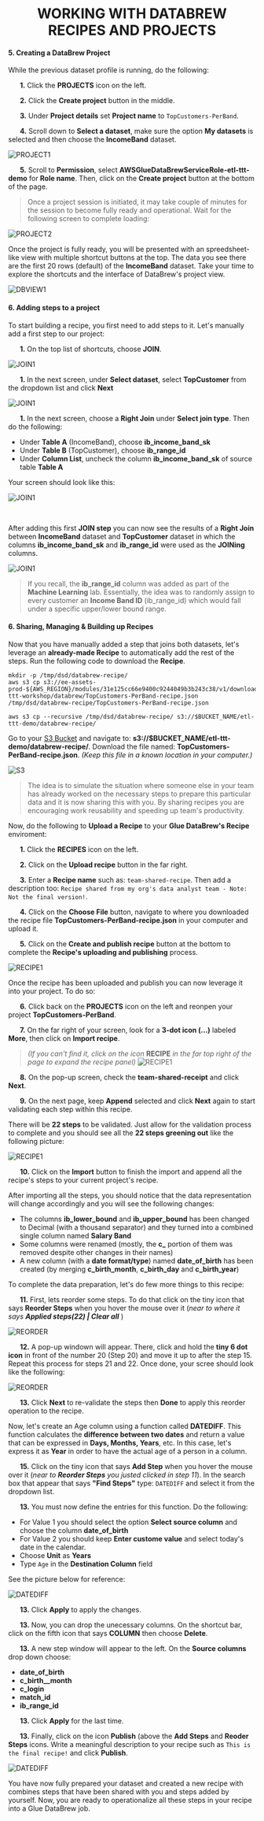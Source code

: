 <h1 id="toc_0" align="center">
WORKING WITH DATABREW RECIPES AND PROJECTS
</h1>


#### **5.** Creating a DataBrew Project

While the previous dataset profile is running, do the following:

&nbsp;&nbsp;&nbsp;&nbsp;&nbsp; **1.** Click the **PROJECTS** icon on the left.

&nbsp;&nbsp;&nbsp;&nbsp;&nbsp; **2.** Click the **Create project** button in the middle.

&nbsp;&nbsp;&nbsp;&nbsp;&nbsp; **3.** Under **Project details** set **Project name** to `TopCustomers-PerBand`.

&nbsp;&nbsp;&nbsp;&nbsp;&nbsp; **4.** Scroll down to **Select a dataset**, make sure the option **My datasets** is selected and then choose the **IncomeBand** dataset.

![PROJECT1](images/16-project-01.png)

&nbsp;&nbsp;&nbsp;&nbsp;&nbsp; **5.** Scroll to **Permission**, select **AWSGlueDataBrewServiceRole-etl-ttt-demo** for **Role name**. Then, click on the **Create project** button at the bottom of the page. 

> Once a project session is initiated, it may take couple of minutes for the session to become fully ready and operational. Wait for the following screen to complete loading:

![PROJECT2](images/17-project-02.png)

Once the project is fully ready, you will be presented with an spreedsheet-like view with multiple shortcut buttons at the top. The data you see there are the first 20 rows (default) of the **IncomeBand** dataset. Take your time to explore the shortcuts and the interface of DataBrew's project view.


![DBVIEW1](images/18-db-view-01.png)

#### **6.** Adding steps to a project

To start building a recipe, you first need to add steps to it. Let's manually add a first step to our project:

&nbsp;&nbsp;&nbsp;&nbsp;&nbsp; **1.** On the top list of shortcuts, choose **JOIN**.

![JOIN1](images/19-join-transform-01.png)

&nbsp;&nbsp;&nbsp;&nbsp;&nbsp; **1.** In the next screen, under **Select dataset**, select **TopCustomer** from the dropdown list and click **Next**

![JOIN1](images/20-join-transform-02.png)


&nbsp;&nbsp;&nbsp;&nbsp;&nbsp; **1.** In the next screen, choose a **Right Join** under **Select join type**. Then do the following:

- Under **Table A** (IncomeBand), choose **ib\_income\_band\_sk**
- Under **Table B** (TopCustomer), choose **ib\_range\_id**
- Under **Column List**, uncheck the column **ib\_income\_band\_sk** of source table **Table A**

Your screen should look like this:

![JOIN1](images/21-join-transform-03.png)
 
<br/>

After adding this first **JOIN step** you can now see the results of a **Right Join** between **IncomeBand** dataset and **TopCustomer** dataset in which the columns **ib\_income\_band\_sk** and **ib\_range\_id** were used as the **JOINing** columns.

![JOIN1](images/22-join-transform-04.png)

> If you recall, the **ib\_range\_id** column was added as part of the **Machine Learning** lab. Essentially, the idea was to randomly assign to every customer an **Income Band ID** (ib\_range\_id) which would fall under a specific upper/lower bound range.


#### **6.** Sharing, Managing & Building up Recipes

Now that you have manually added a step that joins both datasets, let's leverage an **already-made Recipe** to automatically add the rest of the steps. Run the following code to download the **Recipe**.


~~~shell
mkdir -p /tmp/dsd/databrew-recipe/
aws s3 cp s3://ee-assets-prod-${AWS_REGION}/modules/31e125cc66e9400c9244049b3b243c38/v1/downloads/etl-ttt-workshop/databrew/TopCustomers-PerBand-recipe.json  /tmp/dsd/databrew-recipe/TopCustomers-PerBand-recipe.json

aws s3 cp --recursive /tmp/dsd/databrew-recipe/ s3://$BUCKET_NAME/etl-ttt-demo/databrew-recipe/ 
~~~

Go to your [S3 Bucket](https://s3.console.aws.amazon.com/s3) and navigate to: **s3://\$BUCKET_NAME/etl-ttt-demo/databrew-recipe/**. Download the file named: **TopCustomers-PerBand-recipe.json**. *(Keep this file in a known location in your computer.)*

![S3](images/23-s3-download-recipe.png)

> The idea is to simulate the situation where someone else in your team has already worked on the necessary steps to prepare this particular data and it is now sharing this with you. By sharing recipes you are encouraging work reusability and speeding up team's productivity.
 
Now, do the following to **Upload a Recipe** to your **Glue DataBrew's Recipe** enviroment:

&nbsp;&nbsp;&nbsp;&nbsp;&nbsp; **1.** Click the **RECIPES** icon on the left.

&nbsp;&nbsp;&nbsp;&nbsp;&nbsp; **2.** Click on the **Upload recipe** button in the far right.

&nbsp;&nbsp;&nbsp;&nbsp;&nbsp; **3.** Enter a **Recipe name** such as: `team-shared-recipe`. Then add a description too: `Recipe shared from my org's data analyst team - Note: Not the final version!`.

&nbsp;&nbsp;&nbsp;&nbsp;&nbsp; **4.** Click on the **Choose File** button, navigate to where you downloaded the recipe file **TopCustomers-PerBand-recipe.json** in your computer and upload it.

&nbsp;&nbsp;&nbsp;&nbsp;&nbsp; **5.** Click on the **Create and publish recipe** button at the bottom to complete the **Recipe's uploading and publishing** process.

![RECIPE1](images/24-recipe-upload-and-pub.png)

Once the recipe has been uploaded and publish you can now leverage it into your project. To do so:

&nbsp;&nbsp;&nbsp;&nbsp;&nbsp; **6.** Click back on the **PROJECTS** icon on the left and reonpen your project **TopCustomers-PerBand**.

&nbsp;&nbsp;&nbsp;&nbsp;&nbsp; **7.** On the far right of your screen, look for a **3-dot icon (...)** labeled **More**, then click on **Import recipe**.

> *(If you can't find it, click on the icon* **RECIPE** *in the far top right of the page to expand the recipe panel)*
![RECIPE1](images/25-recipe-import-01.png)

&nbsp;&nbsp;&nbsp;&nbsp;&nbsp; **8.** On the pop-up screen, check the **team-shared-receipt** and click **Next**.

&nbsp;&nbsp;&nbsp;&nbsp;&nbsp; **9.** On the next page, keep **Append** selected and click **Next** again to start validating each step within this recipe.

There will be **22 steps** to be validated. Just allow for the validation process to complete and you should see all the **22 steps greening out** like the following picture:

![RECIPE1](images/25-recipe-import-02.png)

&nbsp;&nbsp;&nbsp;&nbsp;&nbsp; **10.** Click on the **Import** button to finish the import and append all the recipe's steps to your current project's recipe.

After importing all the steps, you should notice that the data representation will change accordingly and you will see the following changes:

- The columns **ib\_lower\_bound** and **ib\_upper\_bound** has been changed to Decimal (with a thousand separator) and they turned into a combined single column named **Salary Band**
- Some columns were renamed (mostly, the **c\_** portion of them was removed despite other changes in their names)
- A new column (with a **date format/type**) named **date\_of\_birth** has been created (by merging **c\_birth\_month**, **c\_birth\_day** and **c\_birth\_year**)

To complete the data preparation, let's do few more things to this recipe:

&nbsp;&nbsp;&nbsp;&nbsp;&nbsp; **11.** First, lets reorder some steps. To do that click on the tiny icon that says **Reorder Steps** when you hover the mouse over it (*near to where it says* ***Applied steps(22) | Clear all*** )

![REORDER](images/26-reorder-steps.png)

&nbsp;&nbsp;&nbsp;&nbsp;&nbsp; **12.** A pop-up windown will appear. There, click and hold the **tiny 6 dot icon** in front of the number 20 (Step 20) and move it up to after the step 15. Repeat this process for steps 21 and 22. Once done, your scree should look like the following:

![REORDER](images/26-reorder-steps2.png)


&nbsp;&nbsp;&nbsp;&nbsp;&nbsp; **13.** Click **Next** to re-validate the steps then **Done** to apply this reorder operation to the recipe.

Now, let's create an Age column using a function called **DATEDIFF**. This function calculates the **difference between two dates** and return a value that can be expressed in **Days, Months, Years**, etc. In this case, let's express it as **Year** in order to have the actual age of a person in a column.

&nbsp;&nbsp;&nbsp;&nbsp;&nbsp; **15.** Click on the tiny icon that says **Add Step** when you hover the mouse over it (*near to* ***Reorder Steps*** *you justed clicked in step 11*). In the search box that appear that says **"Find Steps"** type: `DATEDIFF` and select it from the dropdown list.

&nbsp;&nbsp;&nbsp;&nbsp;&nbsp; **13.** You must now define the entries for this function. Do the following:

- For Value 1 you should select the option **Select source column** and choose the column **date\_of\_birth**
- For Value 2 you should keep **Enter custome value** and select today's date in the calendar.
- Choose **Unit** as **Years**
- Type `Age` in the **Destination Column** field

See the picture below for reference:

![DATEDIFF](images/27-datediff.png)

&nbsp;&nbsp;&nbsp;&nbsp;&nbsp; **13.** Click **Apply** to apply the changes.

&nbsp;&nbsp;&nbsp;&nbsp;&nbsp; **13.** Now, you can drop the unecessary columns. On the shortcut bar, click on the fifth icon that says **COLUMN** then choose **Delete**.

&nbsp;&nbsp;&nbsp;&nbsp;&nbsp; **13.** A new step window will appear to the left. On the **Source columns** drop down choose:

-  **date\_of\_birth**
-  **c\_birth_\_month**
-  **c\_login**
-  **match\_id**
-  **ib\_range\_id**

&nbsp;&nbsp;&nbsp;&nbsp;&nbsp; **13.** Click **Apply** for the last time.

&nbsp;&nbsp;&nbsp;&nbsp;&nbsp; **13.** Finally, click on the icon **Publish** (above the **Add Steps** and **Reoder Steps** icons. Write a meaningful description to your recipe such as `This is the final recipe!` and click **Publish**.

![DATEDIFF](images/28-publish-recipe.png)



You have now fully prepared your dataset and created a new recipe with combines steps that have been shared with you and steps added by yourself. Now, you are ready to operationalize all these steps in your recipe into a Glue DataBrew job.